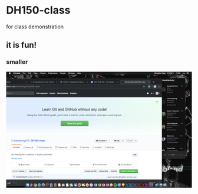 # DH150-class
for class demonstration

## it is fun!
### smaller


![kl](https://github.com/brandonngo72/DH150-class/blob/master/Screen%20Shot%202019-10-08%20at%205.49.27%20PM.png)
